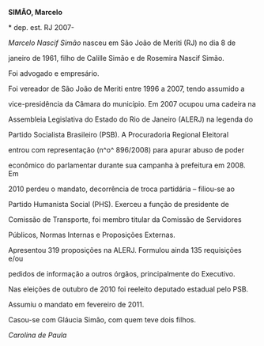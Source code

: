 **SIMÃO, Marcelo**



\* dep. est. RJ 2007-



*Marcelo Nascif Simão* nasceu em São João de Meriti (RJ) no dia 8 de

janeiro de 1961, filho de Calille Simão e de Rosemira Nascif Simão.



Foi advogado e empresário.



Foi vereador de São João de Meriti entre 1996 a 2007, tendo assumido a

vice-presidência da Câmara do município. Em 2007 ocupou uma cadeira na

Assembleia Legislativa do Estado do Rio de Janeiro (ALERJ) na legenda do

Partido Socialista Brasileiro (PSB). A Procuradoria Regional Eleitoral

entrou com representação (n^o^ 896/2008) para apurar abuso de poder

econômico do parlamentar durante sua campanha à prefeitura em 2008. Em

2010 perdeu o mandato, decorrência de troca partidária – filiou-se ao

Partido Humanista Social (PHS). Exerceu a função de presidente de

Comissão de Transporte, foi membro titular da Comissão de Servidores

Públicos, Normas Internas e Proposições Externas.



Apresentou 319 proposições na ALERJ. Formulou ainda 135 requisições e/ou

pedidos de informação a outros órgãos, principalmente do Executivo.



Nas eleições de outubro de 2010 foi reeleito deputado estadual pelo PSB.

Assumiu o mandato em fevereiro de 2011.



Casou-se com Gláucia Simão, com quem teve dois filhos.



*Carolina de Paula*



